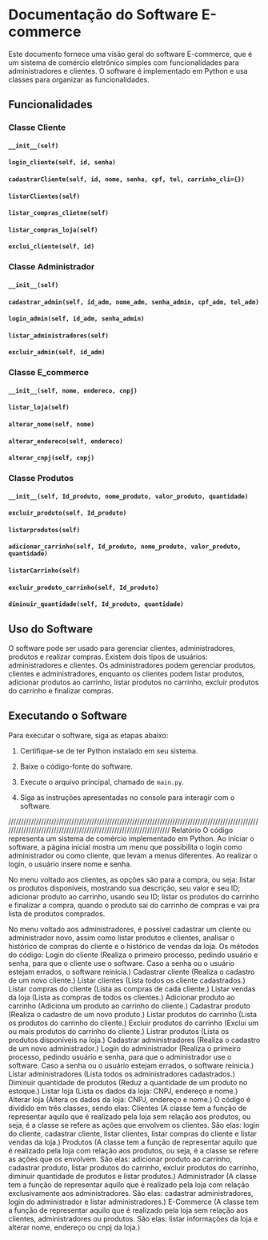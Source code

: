 # Documentação do Software E-commerce

Este documento fornece uma visão geral do software E-commerce, que é um sistema de comércio eletrônico simples com funcionalidades para administradores e clientes. O software é implementado em Python e usa classes para organizar as funcionalidades.

## Funcionalidades

### Classe Cliente

#### `__init__(self)`

#### `login_cliente(self, id, senha)`

#### `cadastrarCliente(self, id, nome, senha, cpf, tel, carrinho_cli={})`

#### `listarClientes(self)`

#### `listar_compras_clietne(self)`

#### `listar_compras_loja(self)`

#### `exclui_cliente(self, id)`

### Classe Administrador

#### `__init__(self)`

#### `cadastrar_admin(self, id_adm, nome_adm, senha_admin, cpf_adm, tel_adm)`

#### `login_admin(self, id_adm, senha_admin)`

#### `listar_administradores(self)`

#### `excluir_admin(self, id_adm)`

### Classe E_commerce

#### `__init__(self, nome, endereco, cnpj)`

#### `listar_loja(self)`

#### `alterar_nome(self, nome)`

#### `alterar_endereco(self, endereco)`

#### `alterar_cnpj(self, cnpj)`

### Classe Produtos

#### `__init__(self, Id_produto, nome_produto, valor_produto, quantidade)`

#### `excluir_produto(self, Id_produto)`

#### `listarprodutos(self)`

#### `adicionar_carrinho(self, Id_produto, nome_produto, valor_produto, quantidade)`

#### `listarCarrinho(self)`

#### `excluir_produto_carrinho(self, Id_produto)`

#### `diminuir_quantidade(self, Id_produto, quantidade)`

## Uso do Software

O software pode ser usado para gerenciar clientes, administradores, produtos e realizar compras. Existem dois tipos de usuários: administradores e clientes. Os administradores podem gerenciar produtos, clientes e administradores, enquanto os clientes podem listar produtos, adicionar produtos ao carrinho, listar produtos no carrinho, excluir produtos do carrinho e finalizar compras.

## Executando o Software

Para executar o software, siga as etapas abaixo:

1. Certifique-se de ter Python instalado em seu sistema.

2. Baixe o código-fonte do software.

3. Execute o arquivo principal, chamado de `main.py`.

4. Siga as instruções apresentadas no console para interagir com o software.

///////////////////////////////////////////////////////////////////////////////////////////////////////////////////////////////////////////////////////////////////
Relatório
O código representa um sistema de comércio implementado em Python. Ao iniciar o software, a página inicial mostra um menu que possibilita o login como administrador ou como cliente, que levam a menus diferentes. Ao realizar o login, o usuário insere nome e senha. 

No menu voltado aos clientes, as opções são para a compra, ou seja: listar os produtos disponíveis, mostrando sua descrição, seu valor e seu ID; adicionar produto ao carrinho, usando seu ID; listar os produtos do carrinho e finalizar a compra, quando o produto sai do carrinho de compras e vai pra lista de produtos comprados. 

No menu voltado aos administradores, é possível cadastrar um cliente ou administrador novo, assim como listar produtos e clientes, analisar o histórico de compras do cliente e o histórico de vendas da loja.
Os métodos do código:
Login do cliente (Realiza o primeiro processo, pedindo usuário e senha, para que o cliente use o software. Caso a senha ou o usuário estejam errados, o software reinicia.)
Cadastrar cliente (Realiza o cadastro de um novo cliente.)
Listar clientes (Lista todos os cliente cadastrados.)
Listar compras do cliente (Lista as compras de cada cliente.)
Listar vendas da loja (Lista as compras de todos os clientes.)
Adicionar produto ao carrinho (Adiciona um produto ao carrinho do cliente.)
Cadastrar produto (Realiza o cadastro de um novo produto.)
Listar produtos do carrinho  (Lista os produtos do carrinho do cliente.)
Excluir produtos do carrinho (Exclui um ou mais produtos do carrinho do cliente.)
Listrar produtos (Lista os produtos disponíveis na loja.)
Cadastrar administradores (Realiza o cadastro de um novo administrador.)
Login do administrador (Realiza o primeiro processo, pedindo usuário e senha, para que o administrador use o software. Caso a senha ou o usuário estejam errados, o software reinicia.)
Listar administradores (Lista todos os administradores cadastrados.)
Diminuir quantidade de produtos (Reduz a quantidade de um produto no estoque.)
Listar loja (Lista os dados da loja: CNPJ, endereço e nome.)
Alterar loja (Altera os dados da loja: CNPJ, endereço e nome.)
O código é dividido em três classes, sendo elas:
Clientes (A classe tem a função de representar aquilo que é realizado pela loja sem relação aos produtos, ou seja, é a classe se refere as ações que envolvem os clientes. São elas: login do cliente, cadastrar cliente, listar clientes, listar compras do cliente e listar vendas da loja.)
Produtos (A classe tem a função de representar aquilo que é realizado pela loja com relação aos produtos, ou seja, é a classe se refere as ações que os envolvem. São elas: adicionar produto ao carrinho, cadastrar produto, listar produtos do carrinho, excluir produtos do carrinho, diminuir quantidade de produtos e listar produtos.)
Administrador (A classe tem a função de representar aquilo que é realizado pela loja com relação exclusivamente aos administradores. São elas: cadastrar administradores, login do administrador e listar administradores.)
E-Commerce (A classe tem a função de representar aquilo que é realizado pela loja sem relação aos clientes, administradores ou produtos. São elas: listar informações da loja e alterar nome, endereço ou cnpj da loja.)

